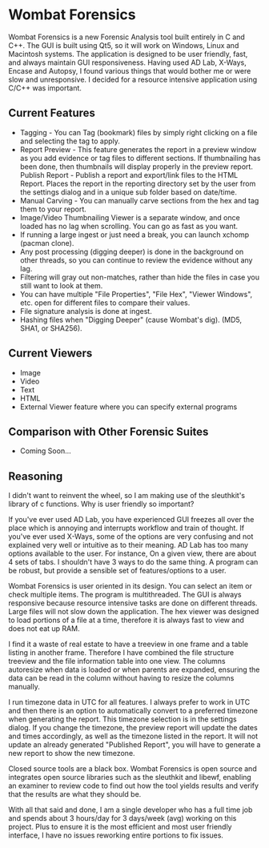 # Wombat Forensics

Wombat Forensics is a new Forensic Analysis tool built entirely in C and C++. The GUI is built using Qt5, so it will work on Windows, Linux and Macintosh systems. The application is designed to be user friendly, fast, and always maintain GUI responsiveness. Having used AD Lab, X-Ways, Encase and Autopsy, I found various things that would bother me or were slow and unresponsive. I decided for a resource intensive application using C/C++ was important.

Current Features
-----------------
* Tagging - You can Tag (bookmark) files by simply right clicking on a file and selecting the tag to apply.
* Report Preview - This feature generates the report in a preview window as you add evidence or tag files to different sections. If thumbnailing has been done, then thumbnails will display properly in the preview report.
Publish Report - Publish a report and export/link files to the HTML Report. Places the report in the reporting directory set by the user from the settings dialog and in a unique sub folder based on date/time.
* Manual Carving - You can manually carve sections from the hex and tag them to your report.
* Image/Video Thumbnailing Viewer is a separate window, and once loaded has no lag when scrolling. You can go as fast as you want.
* If running a large ingest or just need a break, you can launch xchomp (pacman clone).
* Any post processing (digging deeper) is done in the background on other threads, so you can continue to review the evidence without any lag.
* Filtering will gray out non-matches, rather than hide the files in case you still want to look at them.
* You can have multiple "File Properties", "File Hex", "Viewer Windows", etc. open for different files to compare their values.
* File signature analysis is done at ingest.
* Hashing files when "Digging Deeper" (cause Wombat's dig). (MD5, SHA1, or SHA256).

Current Viewers
--
* Image
* Video
* Text
* HTML
* External Viewer feature where you can specify external programs

Comparison with Other Forensic Suites
--
* Coming Soon...

Reasoning
--

I didn't want to reinvent the wheel, so I am making use of the sleuthkit's library of c functions. Why is user friendly so important?

If you've ever used AD Lab, you have experienced GUI freezes all over the place which is annoying and interrupts workflow and train of thought. If you've ever used X-Ways, some of the options are very confusing and not explained very well or intuitive as to their meaning. AD Lab has too many options available to the user. For instance, On a given view, there are about 4 sets of tabs. I shouldn't have 3 ways to do the same thing. A program can be robust, but provide a sensible set of features/options to a user.

Wombat Forensics is user oriented in its design. You can select an item or check multiple items. The program is multithreaded. The GUI is always responsive because resource intensive tasks are done on different threads. Large files will not slow down the application. The hex viewer was designed to load portions of a file at a time, therefore it is always fast to view and does not eat up RAM.

I find it a waste of real estate to have a treeview in one frame and a table listing in another frame. Therefore I have combined the file structure treeview and the file information table into one view. The columns autoresize when data is loaded or when parents are expanded, ensuring the data can be read in the column without having to resize the columns manually.

I run timezone data in UTC for all features. I always prefer to work in UTC and then there is an option to automatically convert to a preferred timezone when generating the report. This timezone selection is in the settings dialog. If you change the timezone, the preview report will update the dates and times accordingly, as well as the timezone listed in the report. It will not update an already generated "Published Report", you will have to generate a new report to show the new timezone.

Closed source tools are a black box. Wombat Forensics is open source and integrates open source libraries such as the sleuthkit and libewf, enabling an examiner to review code to find out how the tool yields results and verify that the results are what they should be.

With all that said and done, I am a single developer who has a full time job and spends about 3 hours/day for 3 days/week (avg) working on this project. Plus to ensure it is the most efficient and most user friendly interface, I have no issues reworking entire portions to fix issues.
